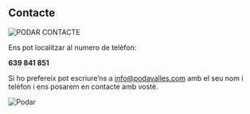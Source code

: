 ## Contacte

![PODAR CONTACTE](/img/thumb_MG_8736-1024x683_1024-1.jpeg)

Ens pot localitzar al numero de telèfon:

**639 841 851**

Si ho prefereix pot escriure’ns a [info@podavalles.com](mailto:info@podavalles.com) amb el seu nom i telèfon i ens posarem en contacte amb vostè.

<img src="http://arboriculturavalles.com/wp-content/uploads/2018/ubicacio.jpg" alt="Podar" class="is-style-rounded">